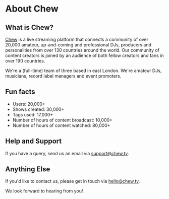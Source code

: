 # About Chew

## What is Chew?

[Chew](http://chew.tv) is a live streaming platform that connects a community of over 20,000 amateur, up-and-coming and professional DJs, producers and personalities from over 130 countries around the world. Our community of content creators is joined by an audience of both fellow creators and fans in over 190 countries. 

We're a (full-time) team of three based in east London. We're amateur DJs, musicians, record label managers and event promoters.

## Fun facts
- Users: 20,000+
- Shows created: 30,000+
- Tags used: 17,000+
- Number of hours of content broadcast: 10,000+
- Number of hours of content watched: 80,000+

## Help and Support

If you have a query, send us an email via [support@chew.tv](mailto:support@chew.tv).

## Anything Else

If you'd like to contact us, please get in touch via [hello@chew.tv](mailto:hello@chew.tv). 

We look forward to hearing from you!
